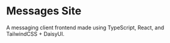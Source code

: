 # Messages Site

A messaging client frontend made using TypeScript, React, and TailwindCSS + DaisyUI.
